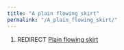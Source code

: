 ```yaml
---
title: "A plain flowing skirt"
permalink: "/A_plain_flowing_skirt/"
---
```


1.  REDIRECT [Plain flowing skirt](Plain_flowing_skirt "wikilink")